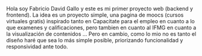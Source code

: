 Hola soy Fabricio David Gallo y este es mi primer proyecto web (backend y frontend). La idea es un proyecto simple, una pagina de moocs 
(cursos virtuales gratis)  inspirado tanto en Capacitate para el empleo en cuanto a lo que examenes y calificaciones, pero tambien en cuanto al
IFMG en cuanto a la visualización de contenidos ... Pero en cambio, como lo mio  no es tanto el diseño haré que sea lo más simple posible, priorizando funcionalidad 
y responsividad ante todo. 
